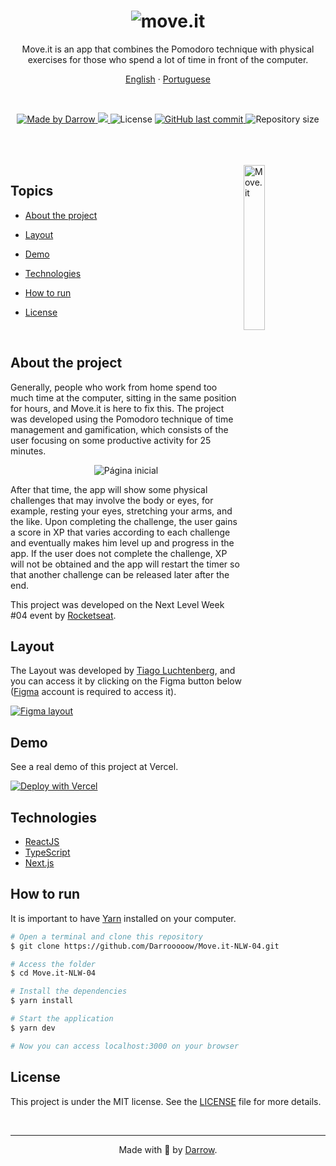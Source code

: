 <h1 align="center">
  <img alt="move.it" title="move.it" src="public/logo-full.svg" />
</h1>

<p align="center">Move.it is an app that combines the Pomodoro technique with physical exercises for those who spend a lot of time in front of the computer.</p>

<p align="center">
    <a href="README.md">English</a>
    ·
    <a href="README-pt.md">Portuguese</a>
</p>

<br>

<p align="center">

  <a href="https://github.com/Darrooooow">
    <img src="https://img.shields.io/static/v1?label=made by&message=Darrow&color=5965e0&labelColor=000000&style=<STYLE>&logo=github" alt="Made by Darrow" title="Made by Darrow">
  </a>

  <a aria-label="NLW 04" href="https://nextlevelweek.com/">
    <img src="https://img.shields.io/badge/NLW-04-8257E5?&color=5965e0&labelColor=000000"></img>
  </a>

  <img src="https://img.shields.io/static/v1?label=license&message=MIT&color=5965e0&labelColor=000000&style=<STYLE>&logo=github" alt="License" title="License">

  <a href="https://github.com/Darrooooow/Move.it-NLW-04/commits/main">
    <img alt="GitHub last commit" src="https://img.shields.io/github/last-commit/Darrooooow/Move.it-NLW-04?&color=5965e0&labelColor=000000">
  </a>

  <img alt="Repository size" src="https://img.shields.io/github/repo-size/Darrooooow/Move.it-NLW-04?color=5965e0&labelColor=000000">
</p>

<br>
<br>
<br>


<img align="right" src=".github/icon.svg" width="26%" alt="Move.it">

## Topics

* [About the project](#about-the-project)

* [Layout](#layout)

* [Demo](#demo)

* [Technologies](#technologies)

* [How to run](#how-to-run)

* [License](#License)


<br>

## About the project

Generally, people who work from home spend too much time at the computer, sitting in the same position for hours, and Move.it is here to fix this. The project was developed using the Pomodoro technique of time management and gamification, which consists of the user focusing on some productive activity for 25 minutes.

<p align="center">
  <img src=".github/cover.png" alt="Página inicial">
</p>

After that time, the app will show some physical challenges that may involve the body or eyes, for example, resting your eyes, stretching your arms, and the like. Upon completing the challenge, the user gains a score in XP that varies according to each challenge and eventually makes him level up and progress in the app. If the user does not complete the challenge, XP will not be obtained and the app will restart the timer so that another challenge can be released later after the end.

This project was developed on the Next Level Week #04 event by <a href="https://rocketseat.com.br/">Rocketseat</a>. 

## Layout

The Layout was developed by <a href="https://www.instagram.com/tiagoluchtenberg/">Tiago Luchtenberg</a>, and you can access it by clicking on the Figma button below (<a href="https://www.figma.com/">Figma</a> account is required to access it).

<a href="https://www.figma.com/file/ScJHqqEWYjRGlTfeeYc4Et/Move.it-1.0-(Copy)?node-id=160%3A2761">
  <img alt="Figma layout" src="https://img.shields.io/badge/figma%20-%236E40C9.svg?color=000000&style=for-the-badge&logo=figma&logoColor=dark-orange"/>
</a>


## Demo

See a real demo of this project at Vercel.

[![Deploy with Vercel](https://vercel.com/button)](https://moveit-darrow.vercel.app/)
## Technologies

* <a href="https://reactjs.org/">ReactJS</a>
* <a href="https://www.typescriptlang.org/">TypeScript</a>
* <a __blank href="https://nextjs.org/">Next.js</a>

## How to run

It is important to have <a href="https://yarnpkg.com/">Yarn</a> installed on your computer.

```bash
# Open a terminal and clone this repository
$ git clone https://github.com/Darrooooow/Move.it-NLW-04.git

# Access the folder
$ cd Move.it-NLW-04

# Install the dependencies
$ yarn install

# Start the application
$ yarn dev

# Now you can access localhost:3000 on your browser
```
## License

This project is under the MIT license. See the <a href="https://github.com/Darrooooow/Move.it-NLW-04/blob/main/LICENSE.md">LICENSE</a> file for more details.

<br>
<hr>

<p align="center">Made with 💜 by <a href="https://github.com/Darrooooow">Darrow</a>.</p>